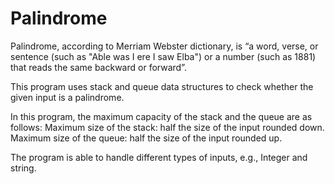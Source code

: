 # Palindrome

Palindrome, according to Merriam Webster dictionary, is “a word, verse, or sentence (such as "Able was I ere I saw Elba") or a number (such as 1881) that reads the same backward or forward”.

This program uses stack and queue data structures to check whether the given input is a palindrome. 


In this program, the maximum capacity of the stack and the queue are as follows:
Maximum size of the stack: half the size of the input rounded down.
Maximum size of the queue: half the size of the input rounded up.

The program is able to handle different types of inputs, e.g., Integer and string.
